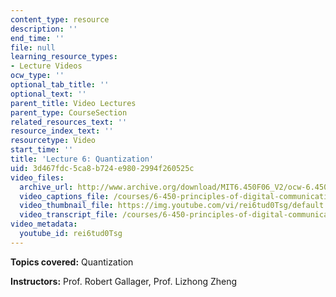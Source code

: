 ```yaml
---
content_type: resource
description: ''
end_time: ''
file: null
learning_resource_types:
- Lecture Videos
ocw_type: ''
optional_tab_title: ''
optional_text: ''
parent_title: Video Lectures
parent_type: CourseSection
related_resources_text: ''
resource_index_text: ''
resourcetype: Video
start_time: ''
title: 'Lecture 6: Quantization'
uid: 3d467fdc-5ca8-b724-e980-2994f260525c
video_files:
  archive_url: http://www.archive.org/download/MIT6.450F06_V2/ocw-6.450-f06-2003-09-24_300k.mp4
  video_captions_file: /courses/6-450-principles-of-digital-communications-i-fall-2006/eb263b8a1f2650acbc1c707d136ac5d0_rei6tud0Tsg.vtt
  video_thumbnail_file: https://img.youtube.com/vi/rei6tud0Tsg/default.jpg
  video_transcript_file: /courses/6-450-principles-of-digital-communications-i-fall-2006/d37dcbe8a568d2dfe0b220b527366f59_rei6tud0Tsg.pdf
video_metadata:
  youtube_id: rei6tud0Tsg
---
```


**Topics covered:** Quantization

**Instructors:** Prof. Robert Gallager, Prof. Lizhong Zheng



